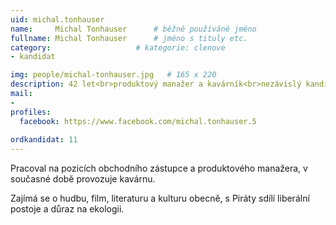 ```yaml
---
uid: michal.tonhauser
name:     Michal Tonhauser  	# běžně používáné jméno
fullname: Michal Tonhauser  	# jméno s tituly etc.
category:                   # kategorie: clenove
- kandidat

img: people/michal-tonhauser.jpg   # 165 x 220
description: 42 let<br>produktový manažer a kavárník<br>nezávislý kandidát # kratký popis, max 160 znaků
mail:
- 
profiles:
  facebook: https://www.facebook.com/michal.tonhauser.5
  
ordkandidat: 11
---
```

Pracoval na pozicích obchodního zástupce a produktového manažera, v současné době provozuje kavárnu.

Zajímá se o hudbu, film, literaturu a kulturu obecně, s Piráty sdílí liberální postoje a důraz na ekologii.
